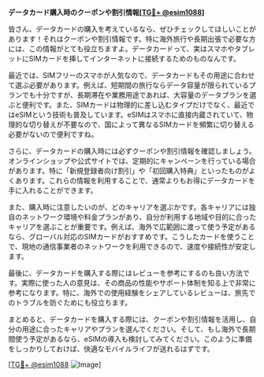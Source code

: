 **データカード購入時のクーポンや割引情報[[TG💪+ @esim1088](https://t.me/s/esim1088)]**

皆さん、データカードの購入を考えているなら、ぜひチェックしてほしいことがあります！それはクーポンや割引情報です。特に海外旅行や長期出張で必要な方には、この情報がとても役立ちますよ。データカードって、実はスマホやタブレットにSIMカードを挿してインターネットに接続するためのものなんです。

最近では、SIMフリーのスマホが人気なので、データカードもその用途に合わせて選ぶ必要があります。例えば、短期間の旅行ならデータ容量が限られているプランでも十分ですが、長期滞在や業務用途であれば、大容量のデータプランを選ぶと便利です。また、SIMカードは物理的に差し込むタイプだけでなく、最近ではeSIMという技術も普及しています。eSIMはスマホに直接内蔵されていて、物理的な切り替えが不要なので、国によって異なるSIMカードを頻繁に切り替える必要がないので便利ですね。

さらに、データカードの購入時には必ずクーポンや割引情報を確認しましょう。オンラインショップや公式サイトでは、定期的にキャンペーンを行っている場合があります。特に「新規登録者向け割引」や「初回購入特典」といったものがよくあります。これらの情報を利用することで、通常よりもお得にデータカードを手に入れることができます。

また、購入時に注意したいのが、どのキャリアを選ぶかです。各キャリアには独自のネットワーク環境や料金プランがあり、自分が利用する地域や目的に合ったキャリアを選ぶことが重要です。例えば、海外で広範囲に渡って使う予定があるなら、グローバル対応のSIMカードがおすすめです。こうしたカードを使うことで、現地の通信事業者のネットワークを利用できるので、速度や接続性が安定します。

最後に、データカードを購入する際にはレビューを参考にするのも良い方法です。実際に使った人の意見は、その商品の性能やサポート体制を知る上で非常に参考になります。特に、海外での使用経験をシェアしているレビューは、旅先でのトラブルを防ぐためにも役立ちます。

まとめると、データカードを購入する際には、クーポンや割引情報を活用し、自分の用途に合ったキャリアやプランを選んでください。そして、もし海外で長期間使う予定があるなら、eSIMの導入も検討してみてください。このように準備をしっかりしておけば、快適なモバイルライフが送れるはずです。

[[TG💪+ @esim1088](https://t.me/s/esim1088) ![Image](https://i.postimg.cc/Y0z9fWf4/image.png)]